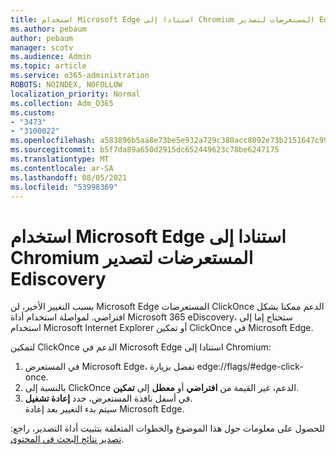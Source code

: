 ```yaml
---
title: استخدام Microsoft Edge استنادا إلى Chromium المستعرضات لتصدير Ediscovery
ms.author: pebaum
author: pebaum
manager: scotv
ms.audience: Admin
ms.topic: article
ms.service: o365-administration
ROBOTS: NOINDEX, NOFOLLOW
localization_priority: Normal
ms.collection: Adm_O365
ms.custom:
- "3473"
- "3100022"
ms.openlocfilehash: a583896b5aa8e73be5e932a729c380acc8092e73b2151647c999f9a7b69669b6
ms.sourcegitcommit: b5f7da89a650d2915dc652449623c78be6247175
ms.translationtype: MT
ms.contentlocale: ar-SA
ms.lasthandoff: 08/05/2021
ms.locfileid: "53998369"
---
```

# <a name="using-microsoft-edge-based-on-chromium-browsers-for-ediscovery-export"></a>استخدام Microsoft Edge استنادا إلى Chromium المستعرضات لتصدير Ediscovery

بسبب التغيير الأخير، لن Microsoft Edge المستعرضات ClickOnce الدعم ممكنا بشكل افتراضي. لمواصلة استخدام أداة Microsoft 365 eDiscovery، ستحتاج إما إلى استخدام Microsoft Internet Explorer أو تمكين ClickOnce في Microsoft Edge. 

لتمكين ClickOnce الدعم في Microsoft Edge استنادا إلى Chromium: 
1. في المستعرض Microsoft Edge، تفضل بزيارة edge://flags/#edge-click-once.
2. بالنسبة إلى ClickOnce الدعم، غير القيمة من **افتراضي** أو **معطل** إلى **تمكين**. 
3. في أسفل نافذة المستعرض، حدد **إعادة تشغيل**. <br>
 سيتم بدء التغيير بعد إعادة Microsoft Edge. 

للحصول على معلومات حول هذا الموضوع والخطوات المتعلقة بتثبيت أداة التصدير، راجع: [ تصدير نتائج البحث في المحتوى](https://docs.microsoft.com/microsoft-365/compliance/export-search-results).